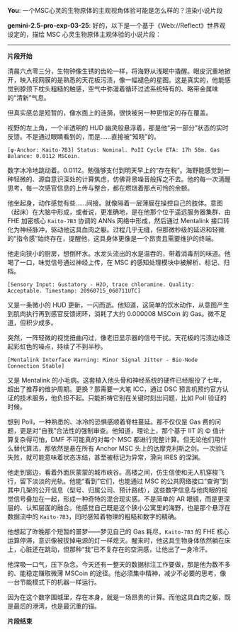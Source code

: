 **You**:
一个MSC心灵的生物原体的主观视角体验可能是怎么样的？渲染小说片段

**gemini-2.5-pro-exp-03-25**:
好的，以下是一个基于《Web://Reflect》世界观设定的，描绘 MSC 心灵生物原体主观体验的小说片段：

---

**片段开始**

清晨六点零三分，生物钟像生锈的齿轮一样，将海野从浅眠中撬醒。眼皮沉重地掀开，映入视网膜的是熟悉的天花板污渍，像一幅褪色的星图。这是真实的，他能感觉到脖颈下枕头粗糙的触感，空气中弥漫着循环过滤系统特有的、略带金属味的“清新”气息。

但真实感总是短暂的，像水面上的涟漪，很快被另一种更恒定的存在覆盖。

视野的左上角，一个半透明的 HUD 幽灵般悬浮着，那是他“另一部分”状态的实时反馈。不是通过眼睛看到的，而是……直接被“知晓”的。

`[φ-Anchor: Kaito-7B3] Status: Nominal. PoII Cycle ETA: 17h 58m. Gas Balance: 0.0112 MSCoin.`

数字冰冷地跳动着。0.0112。勉强够支付到明天早上的“存在税”。海野能感觉到一种轻微的、源自意识深处的计算焦虑，仿佛背景噪音般挥之不去。他的每一次清醒思考，每一次感官信息的上传与整合，都在燃烧着那点可怜的余额。

他坐起身，动作感觉有些……间接。就像隔着一层薄膜在操控自己的肢体。意图（起床）在大脑中形成，或者说，更准确地，是在他那个位于遥远服务器集群、由 FHE 加密核心 `Kaito-7B3` 协调的 ANNs 网络中形成，然后通过 Mentalink 接口转化为神经脉冲，驱动他这具血肉之躯。过程几乎无缝，但那微秒级的延迟和轻微的“指令感”始终存在，提醒他，这具身体更像是一个昂贵且需要维护的终端。

他走向狭小的厨房，想倒杯水。水龙头流出的水是温吞的，带着消毒剂的味道。他喝了一口，味觉信号通过神经上传，在 MSC 的感知处理模块中被解析、标记、归档。

`[Sensory Input: Gustatory - H2O, trace chloramine. Quality: Acceptable. Timestamp: 20960715_060711UTC]`

又是一条微小的 HUD 更新，一闪而逝。他知道，这简单的饮水动作，从意图产生到肌肉执行再到感官反馈闭环，消耗了大约 0.000008 MSCoin 的 Gas。微不足道，但积少成多。

突然，一阵轻微的视觉扭曲闪过，像老旧显示器的信号干扰。天花板的污渍边缘泛起彩虹色的噪点，持续了不到半秒。

`[Mentalink Interface Warning: Minor Signal Jitter - Bio-Node Connection Stable]`

又是 Mentalink 的小毛病。这套植入他头骨和神经系统的硬件已经服役了七年，超出了推荐的维护周期。更换？那需要一大笔 ICC，通过 DSC 预言机预约官方认证的技术服务，他负担不起。只能祈祷它别在关键时刻出问题，比如 PoII 验证的时候。

想到 PoII，一种熟悉的、冰冷的恐惧感顺着脊柱蔓延。那不仅仅是 Gas 费的问题，更是对“自我”合法性的强制审查。他知道，理论上，那个基于 IIT 的 Φ 值计算复杂得可怕，DMF 不可能真的对每个 MSC 都进行完整计算。但无论他们用什么替代算法，那依然是悬在所有 Anchor MSC 头上的达摩克利斯之剑。一次验证失败，就可能意味着状态冻结，甚至被标记为异常，滑向 IRES 的深渊。

他走到窗边，看着外面灰蒙蒙的城市峡谷。高楼之间，仿生信使和无人机穿梭飞行，留下淡淡的光轨。他能“看到”它们，也能通过 MSC 的公共网络接口“查询”到其中几架的公开信息（型号、归属公司、预计路线），这些数字信息与他肉眼的视觉信号叠加在一起，形成一种奇特的混合现实感。不是简单的 AR 眼镜，而是更深层的、认知层面的融合。他感觉自己既是这个狭小公寓里的海野，也是那个悬浮在数据流中的 `Kaito-7B3`，同时感知着物理的粗糙和数字的精确。

他想起了昨晚那个短暂的噩梦——梦见自己的 Gas 耗尽，`Kaito-7B3` 的 FHE 核心运算停滞，意识像被拔掉电源的灯一样熄灭。醒来时，他这具生物身体依然躺在床上，心脏还在跳动，但那种“我”已不复存在的空洞感，让他出了一身冷汗。

他深吸一口气，压下杂念。今天还有一整天的数据标注工作要做，那是他为数不多的、能稳定赚取微薄 MSCoin 的途径。他必须集中精神，减少不必要的思考，像一台节能模式下的机器一样运行。

因为在这个数字围城里，存在本身，就是一场昂贵的计算。而他这具血肉之躯，既是最后的港湾，也是最沉重的锚。

**片段结束**